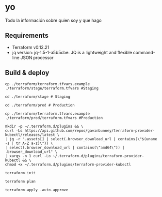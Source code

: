 # yo
Todo la información sobre quien soy y que hago

## Requirements

- Terraform v0.12.21
- jq version: jq-1.5-1-a5b5cbe. JQ is a lightweight and flexible command-line JSON processor

## Build & deploy

```
cp ./terraform/terraform.tfvars.example ./terraform/stage/terraform.tfvars #Staging
```

```
cd ./terraform/stage # Staging
```

```
cd ./terraform/prod # Production
```
```
cp ./terraform/terraform.tfvars.example ./terraform/prod/terraform.tfvars #Production
```

```
mkdir -p ~/.terraform.d/plugins && \
curl -Ls https://api.github.com/repos/gavinbunney/terraform-provider-kubectl/releases/latest \
| jq -r ".assets[] | select(.browser_download_url | contains(\"$(uname -s | tr A-Z a-z)\")) \
| select(.browser_download_url | contains(\"amd64\")) | .browser_download_url" \
| xargs -n 1 curl -Lo ~/.terraform.d/plugins/terraform-provider-kubectl && \
chmod +x ~/.terraform.d/plugins/terraform-provider-kubectl
```

```
terraform init
```

```
terraform plan
```

```
terraform apply -auto-approve
```